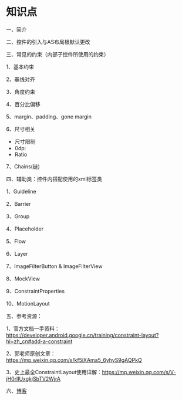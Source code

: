 # 知识点

一、简介

二、控件的引入与AS布局根默认更改

三、常见的约束（内部子控件所使用的约束）

1、基本约束

2、基线对齐

3、角度约束

4、百分比偏移

5、margin、padding、gone margin

6、尺寸相关

- 尺寸限制
- 0dp:
- Ratio

7、Chains(链)

四、辅助类：控件内搭配使用的xml标签类

1、Guideline

2、Barrier

3、Group

4、Placeholder

5、Flow

6、Layer

7、ImageFilterButton & ImageFilterView

8、MockView

9、ConstraintProperties

10、MotionLayout


五、参考资源：

1、官方文档一手资料：https://developer.android.google.cn/training/constraint-layout?hl=zh_cn#add-a-constraint

2、郭老师原创文章：https://mp.weixin.qq.com/s/kf5iXAma5_6yhyS9gAQPkQ

3、史上最全ConstraintLayout使用详解：https://mp.weixin.qq.com/s/V-jH0rlIUxgkjSbTV2WjrA

六、[博客]()